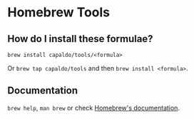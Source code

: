 # Homebrew Tools

## How do I install these formulae?
`brew install capaldo/tools/<formula>`

Or `brew tap capaldo/tools` and then `brew install <formula>`.

## Documentation
`brew help`, `man brew` or check [Homebrew's documentation](https://docs.brew.sh).
